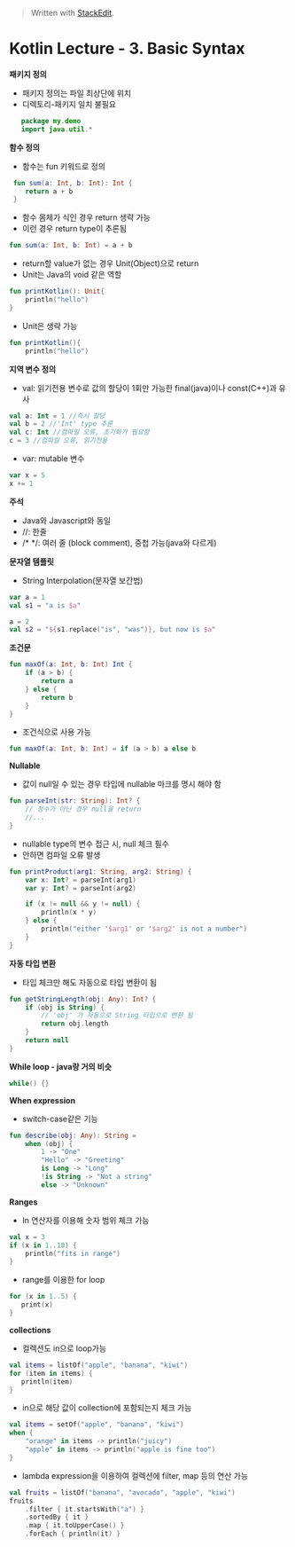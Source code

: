 



> Written with [StackEdit](https://stackedit.io/).
# Kotlin Lecture - 3. Basic Syntax


**패키지 정의**
- 패키지 정의는 파일 최상단에 위치
- 디렉토리-패키지 일치 불필요
 ```kotlin
    package my.demo
    import java.util.*
```


**함수 정의**    
- 함수는 fun 키워드로 정의
 ```kotlin
  fun sum(a: Int, b: Int): Int {
     return a + b
  }
  ```    
  - 함수 몸체가 식인 경우 return 생략 가능
  - 이런 경우 return type이 추론됨
 ```kotlin
 fun sum(a: Int, b: Int) = a + b
 ```
 - return할 value가 없는 경우 Unit(Object)으로 return
 - Unit는 Java의 void 같은 역할
 ```kotlin
 fun printKotlin(): Unit{
	 println("hello")
}
```
- Unit은 생략 가능
```kotlin
fun printKotlin(){
	println("hello")
```
**지역 변수 정의**
- val: 읽기전용 변수로 값의 할당이 1회만 가능한 final(java)이나 const(C++)과 유사
```kotlin
val a: Int = 1 //즉시 할당
val b = 2 //'Int' type 추론
val c: Int //컴파일 오류, 초기화가 필요함
c = 3 //컴파일 오류, 읽기전용
```
- var: mutable 변수
```kotlin
var x = 5
x += 1
```
**주석**
- Java와 Javascript와 동일
- //: 한줄
- /* */: 여러 줄 (block comment), 중첩 가능(java와 다르게)

**문자열 템플릿**
- String Interpolation(문자열 보간법)
```kotlin
var a = 1
val s1 = "a is $a"

a = 2
val s2 = "${s1.replace("is", "was")}, but now is $a"
```
**조건문**
```kotlin
fun maxOf(a: Int, b: Int) Int {
	if (a > b) {
		return a
	} else {
		return b
	}
}
```
- 조건식으로 사용 가능
 ```kotlin
fun maxOf(a: Int, b: Int) = if (a > b) a else b
```
**Nullable**
- 값이 null일 수 있는 경우 타입에 nullable 마크를 명시 해야 함
```kotlin
fun parseInt(str: String): Int? {
	// 정수가 아닌 경우 null을 return
	//...
}
```
- nullable type의 변수 접근 시, null 체크 필수
- 안하면 컴파일 오류 발생
```kotlin
fun printProduct(arg1: String, arg2: String) {
	var x: Int? = parseInt(arg1)
	var y: Int? = parseInt(arg2)

	if (x != null && y != null) {
		println(x * y)
	} else {
		println("either '$arg1' or '$arg2' is not a number")
	}
}
```
**자동 타입 변환**
- 타입 체크만 해도 자동으로 타입 변환이 됨
```kotlin
fun getStringLength(obj: Any): Int? {
	if (obj is String) {
		// 'obj' 가 자동으로 String 타입으로 변환 됨
		return obj.length
	}
	return null
}
```
**While loop - java랑 거의 비슷**
```kotlin
while() {}
```
**When expression**
- switch-case같은 기능
```kotlin
fun describe(obj: Any): String = 
	when (obj) {
		1 -> "One" 
		"Hello" -> "Greeting"
		is Long -> "Long"
		!is String -> "Not a string"
		else -> "Unknown"
```
**Ranges**
- In 연산자를 이용해 숫자 범위 체크 가능
```kotlin
val x = 3
if (x in 1..10) {
	println("fits in range")
}
```
- range를 이용한 for loop
 ```kotlin
for (x in 1..5) {
	print(x)
}
```
**collections**
- 컬렉션도 in으로 loop가능
 ```kotlin
val items = listOf("apple", "banana", "kiwi")
for (item in items) {
	println(item)
}
```
- in으로 해당 값이 collection에 포함되는지 체크 가능
```kotlin
val items = setOf("apple", "banana", "kiwi")
when {
	"orange" in items -> println("juicy")
	"apple" in items -> println("apple is fine too")
}
```
- lambda expression을 이용하여 컬렉션에 filter, map 등의 연산 가능
```kotlin
val fruits = listOf("banana", "avocado", "apple", "kiwi")
fruits
	.filter { it.startsWith("a") }
	.sortedBy { it }
	.map { it.toUpperCase() }
	.forEach { println(it) }
```





<!--stackedit_data:
eyJoaXN0b3J5IjpbLTE0MzczNDY3MDYsMjk4NTA4MDE4LC0zNz
EwODc4NDldfQ==
-->